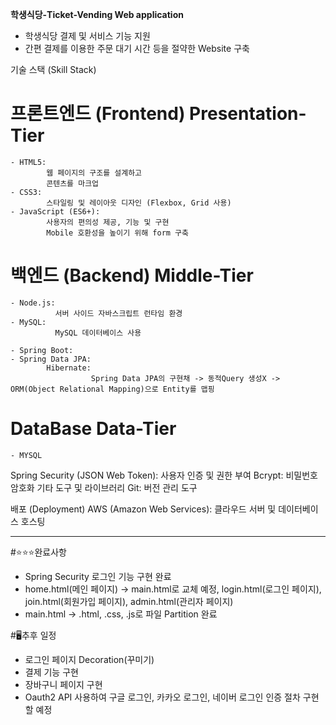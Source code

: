 **학생식당-Ticket-Vending Web application**
  - 학생식당 결제 및 서비스 기능 지원
  - 간편 결제를 이용한 주문 대기 시간 등을 절약한 Website 구축 

  기술 스택 (Skill Stack)

  # 프론트엔드 (Frontend) Presentation-Tier
    - HTML5: 
            웹 페이지의 구조를 설계하고 
            콘텐츠를 마크업
    - CSS3: 
            스타일링 및 레이아웃 디자인 (Flexbox, Grid 사용)
    - JavaScript (ES6+): 
            사용자의 편의성 제공, 기능 및 구현
            Mobile 호환성을 높이기 위해 form 구축

  # 백엔드 (Backend) Middle-Tier
    - Node.js: 
              서버 사이드 자바스크립트 런타임 환경
    - MySQL: 
              MySQL 데이터베이스 사용

    - Spring Boot:
    - Spring Data JPA:
            Hibernate: 
                      Spring Data JPA의 구현채 -> 동적Query 생성X -> ORM(Object Relational Mapping)으로 Entity를 맵핑 
  # DataBase Data-Tier
    - MYSQL
    
Spring Security (JSON Web Token): 사용자 인증 및 권한 부여
Bcrypt: 비밀번호 암호화
기타 도구 및 라이브러리
Git: 버전 관리 도구

배포 (Deployment)
AWS (Amazon Web Services): 클라우드 서버 및 데이터베이스 호스팅




---------------------------------------------------------------------------------------------------------------------------
#⭐⭐⭐완료사항



- Spring Security 로그인 기능 구현 완료
- home.html(메인 페이지) -> main.html로 교체 예정, login.html(로그인 페이지), join.html(회원가입 페이지), admin.html(관리자 페이지)
- main.html -> .html, .css, .js로 파일 Partition 완료

  
#🖥️추후 일정



  - 로그인 페이지 Decoration(꾸미기)
  - 결제 기능 구현
  - 장바구니 페이지 구현
  - Oauth2 API 사용하여 구글 로그인, 카카오 로그인, 네이버 로그인 인증 절차 구현할 예정

